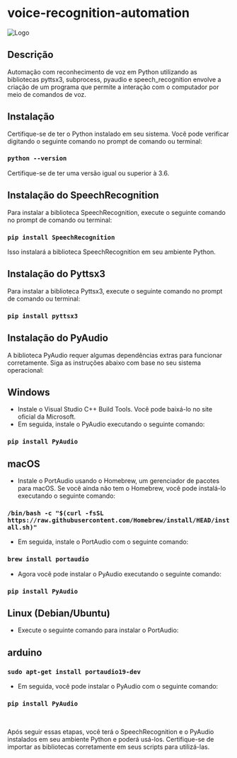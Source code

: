 # voice-recognition-automation

![Logo](https://firebasestorage.googleapis.com/v0/b/storage-1cbb2.appspot.com/o/Minimalist-BannerV2.png?alt=media&token=27299998-acf5-4edb-a34b-862622bf4718)

## Descrição
Automação com reconhecimento de voz em Python utilizando as bibliotecas pyttsx3, subprocess, pyaudio e speech_recognition envolve a criação de um programa que permite a interação com o computador por meio de comandos de voz.

## Instalação
Certifique-se de ter o Python instalado em seu sistema. Você pode verificar digitando o seguinte comando no prompt de comando ou terminal:

### `python --version`

Certifique-se de ter uma versão igual ou superior à 3.6.

## Instalação do SpeechRecognition
Para instalar a biblioteca SpeechRecognition, execute o seguinte comando no prompt de comando ou terminal:

### `pip install SpeechRecognition`

Isso instalará a biblioteca SpeechRecognition em seu ambiente Python.

## Instalação do Pyttsx3
Para instalar a biblioteca Pyttsx3, execute o seguinte comando no prompt de comando ou terminal:

### `pip install pyttsx3`

## Instalação do PyAudio
A biblioteca PyAudio requer algumas dependências extras para funcionar corretamente. Siga as instruções abaixo com base no seu sistema operacional:

## Windows
* Instale o Visual Studio C++ Build Tools. Você pode baixá-lo no site oficial da Microsoft.
* Em seguida, instale o PyAudio executando o seguinte comando:

### `pip install PyAudio`

## macOS
* Instale o PortAudio usando o Homebrew, um gerenciador de pacotes para macOS. Se você ainda não tem o Homebrew, você pode instalá-lo executando o seguinte comando:

### `/bin/bash -c "$(curl -fsSL https://raw.githubusercontent.com/Homebrew/install/HEAD/install.sh)"`

* Em seguida, instale o PortAudio com o seguinte comando:

### `brew install portaudio`
* Agora você pode instalar o PyAudio executando o seguinte comando:

### `pip install PyAudio`

## Linux (Debian/Ubuntu)
* Execute o seguinte comando para instalar o PortAudio:

## arduino

### `sudo apt-get install portaudio19-dev`

* Em seguida, você pode instalar o PyAudio com o seguinte comando:

### `pip install PyAudio`

<br/>

Após seguir essas etapas, você terá o SpeechRecognition e o PyAudio instalados em seu ambiente Python e poderá usá-los. Certifique-se de importar as bibliotecas corretamente em seus scripts para utilizá-las.
